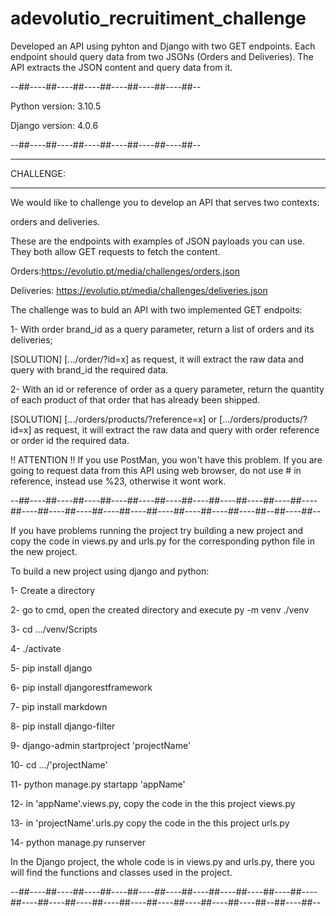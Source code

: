 # adevolutio_recruitiment_challenge
Developed an API using pyhton and Django with two GET endpoints. Each endpoint should query data from two JSONs (Orders and Deliveries). The API extracts the JSON content and query data from it.

--##----##----##----##----##----##----##--

Python version: 3.10.5

Django version: 4.0.6

--##----##----##----##----##----##----##--

-----------------------------

 CHALLENGE:
 
-----------------------------
 

We would like to challenge you to develop an API that serves two contexts:

orders and deliveries.

These are the endpoints with examples of JSON payloads you can use.
They both allow GET requests to fetch the content. 


Orders:https://evolutio.pt/media/challenges/orders.json

Deliveries: https://evolutio.pt/media/challenges/deliveries.json



The challenge was to buld an API with two implemented GET endpoits:

1- With order brand_id as a query parameter, return a list of orders and its deliveries; 

[SOLUTION] [.../order/?id=x] as request, it will extract the raw data and query with brand_id the required data.

2- With an id or reference of order as a query parameter, return the quantity of each product of that order that has already been shipped. 

[SOLUTION] [.../orders/products/?reference=x] or [.../orders/products/?id=x] as request, it will extract the raw data and query with order reference or order id the required data. 

!! ATTENTION !!
If you use PostMan, you won't have this problem.
If you are going to request data from this API using web browser, do not use # in reference, instead use %23, otherwise it wont work. 



--##----##----##----##----##----##----##----##----##----##----##----##----##----##----##----##----##----##----##----##----##--##----##--


If you have problems running the project try building a new project and copy the code in views.py and urls.py for the corresponding python file in the new project.

To build a new project using django and python:

1- Create a directory

2- go to cmd, open the created directory and execute py -m venv ./venv

3- cd .../venv/Scripts

4- ./activate

5- pip install django

6- pip install djangorestframework

7- pip install markdown       

8- pip install django-filter

9- django-admin startproject 'projectName'

10- cd .../'projectName'

11- python manage.py startapp 'appName'

12- in 'appName'.views.py, copy the code in the this project views.py

13- in 'projectName'.urls.py copy the code in the this project urls.py

14- python manage.py runserver


In the Django project, the whole code is in views.py and urls.py, there you will find the functions and classes used in the project.

--##----##----##----##----##----##----##----##----##----##----##----##----##----##----##----##----##----##----##----##----##--##----##--
